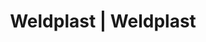 ---
Link: "file:/Users/vinayakpatel/Downloads/www.weldplast.cz/eshop_products_compare/add/eshop-products-variant424"
product_name: "null"
product_id: "null"
title: "Weldplast | Weldplast"
product_desc: ""
product_specs: ""
product_downloads: ""
href: ""
accessories: ""
similar_products: ""
---